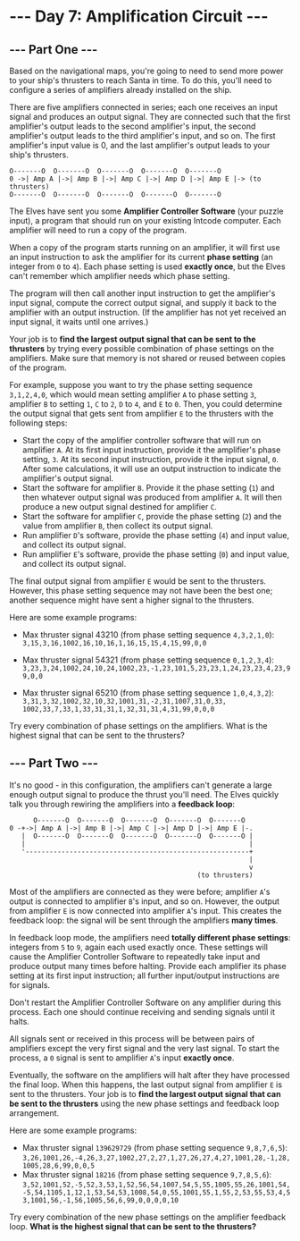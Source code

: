 # --- Day 7: Amplification Circuit ---

## --- Part One ---

Based on the navigational maps, you're going to need to send more power to your ship's thrusters to reach Santa in time.
To do this, you'll need to configure a series of amplifiers already installed on the ship.

There are five amplifiers connected in series; each one receives an input signal and produces an output signal. They are
connected such that the first amplifier's output leads to the second amplifier's input, the second amplifier's output
leads to the third amplifier's input, and so on. The first amplifier's input value is 0, and the last amplifier's output
leads to your ship's thrusters.

```
O-------O  O-------O  O-------O  O-------O  O-------O
0 ->| Amp A |->| Amp B |->| Amp C |->| Amp D |->| Amp E |-> (to thrusters)
O-------O  O-------O  O-------O  O-------O  O-------O
```

The Elves have sent you some **Amplifier Controller Software** (your puzzle input), a program that should run on your
existing Intcode computer. Each amplifier will need to run a copy of the program.

When a copy of the program starts running on an amplifier, it will first use an input instruction to ask the amplifier
for its current **phase setting** (an integer from `0` to `4`). Each phase setting is used **exactly once**, but the
Elves can't remember which amplifier needs which phase setting.

The program will then call another input instruction to get the amplifier's input signal, compute the correct output
signal, and supply it back to the amplifier with an output instruction. (If the amplifier has not yet received an input
signal, it waits until one arrives.)

Your job is to **find the largest output signal that can be sent to the thrusters** by trying every possible combination
of phase settings on the amplifiers. Make sure that memory is not shared or reused between copies of the program.

For example, suppose you want to try the phase setting sequence `3,1,2,4,0`, which would mean setting amplifier `A` to
phase setting `3`, amplifier `B` to setting `1`, `C` to `2`, `D` to `4`, and `E` to `0`. Then, you could determine the
output signal that gets sent from amplifier `E` to the thrusters with the following steps:

- Start the copy of the amplifier controller software that will run on amplifier `A`. At its first input instruction,
  provide it the amplifier's phase setting, `3`. At its second input instruction, provide it the input signal, `0`.
  After some calculations, it will use an output instruction to indicate the amplifier's output signal.
- Start the software for amplifier `B`. Provide it the phase setting (`1`) and then whatever output signal was produced
  from amplifier `A`. It will then produce a new output signal destined for amplifier `C`.
- Start the software for amplifier `C`, provide the phase setting (`2`) and the value from amplifier `B`, then collect
  its output signal.
- Run amplifier `D`'s software, provide the phase setting (`4`) and input value, and collect its output signal.
- Run amplifier `E`'s software, provide the phase setting (`0`) and input value, and collect its output signal.

The final output signal from amplifier `E` would be sent to the thrusters. However, this phase setting sequence may not
have been the best one; another sequence might have sent a higher signal to the thrusters.

Here are some example programs:

- Max thruster signal 43210 (from phase setting sequence `4,3,2,1,0`):
  `3,15,3,16,1002,16,10,16,1,16,15,15,4,15,99,0,0`
- Max thruster signal 54321 (from phase setting sequence `0,1,2,3,4`):
  `3,23,3,24,1002,24,10,24,1002,23,-1,23,101,5,23,23,1,24,23,23,4,23,99,0,0`

- Max thruster signal 65210 (from phase setting sequence `1,0,4,3,2`):
  `3,31,3,32,1002,32,10,32,1001,31,-2,31,1007,31,0,33, 1002,33,7,33,1,33,31,31,1,32,31,31,4,31,99,0,0,0`

Try every combination of phase settings on the amplifiers. What is the highest signal that can be sent to the thrusters?

## --- Part Two ---

It's no good - in this configuration, the amplifiers can't generate a large enough output signal to produce the thrust
you'll need. The Elves quickly talk you through rewiring the amplifiers into a **feedback loop**:

```
      O-------O  O-------O  O-------O  O-------O  O-------O
0 -+->| Amp A |->| Amp B |->| Amp C |->| Amp D |->| Amp E |-.
   |  O-------O  O-------O  O-------O  O-------O  O-------O |
   |                                                        |
   '--------------------------------------------------------+
                                                            |
                                                            v
                                               (to thrusters)
```

Most of the amplifiers are connected as they were before; amplifier `A`'s output is connected to amplifier `B`'s input,
and so on. However, the output from amplifier `E` is now connected into amplifier `A`'s input. This creates the feedback
loop: the signal will be sent through the amplifiers **many times**.

In feedback loop mode, the amplifiers need **totally different phase settings**: integers from `5` to `9`, again each
used exactly once. These settings will cause the Amplifier Controller Software to repeatedly take input and produce
output many times before halting. Provide each amplifier its phase setting at its first input instruction; all further
input/output instructions are for signals.

Don't restart the Amplifier Controller Software on any amplifier during this process. Each one should continue receiving
and sending signals until it halts.

All signals sent or received in this process will be between pairs of amplifiers except the very first signal and the
very last signal. To start the process, a `0` signal is sent to amplifier `A`'s input **exactly once**.

Eventually, the software on the amplifiers will halt after they have processed the final loop. When this happens, the
last output signal from amplifier `E` is sent to the thrusters. Your job is to **find the largest output signal that can
be sent to the thrusters** using the new phase settings and feedback loop arrangement.

Here are some example programs:

- Max thruster signal `139629729` (from phase setting sequence `9,8,7,6,5`):
  `3,26,1001,26,-4,26,3,27,1002,27,2,27,1,27,26,27,4,27,1001,28,-1,28,1005,28,6,99,0,0,5`
- Max thruster signal `18216` (from phase setting sequence `9,7,8,5,6`):
  `3,52,1001,52,-5,52,3,53,1,52,56,54,1007,54,5,55,1005,55,26,1001,54,-5,54,1105,1,12,1,53,54,53,1008,54,0,55,1001,55,1,55,2,53,55,53,4,53,1001,56,-1,56,1005,56,6,99,0,0,0,0,10`

Try every combination of the new phase settings on the amplifier feedback loop. **What is the highest signal that can be
sent to the thrusters?**